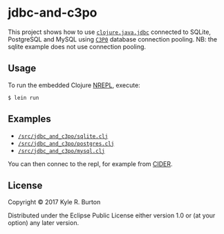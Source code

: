 # jdbc-and-c3po

This project shows how to use [`clojure.java.jdbc`](https://github.com/clojure/java.jdbc) connected to SQLite, PostgreSQL and MySQL using [`C3P0`](https://github.com/clojure/java.jdbc) database connection pooling.  NB: the sqlite example does not use connection pooling.

## Usage

To run the embedded Clojure [NREPL](https://github.com/clojure/java.jdbc), execute:

```
$ lein run
```

## Examples

* [`/src/jdbc_and_c3po/sqlite.clj`](/examples/clojure/jdbc-and-c3po/src/jdbc_and_c3po/sqlite.clj)
* [`/src/jdbc_and_c3po/postgres.clj`](/examples/clojure/jdbc-and-c3po/src/jdbc_and_c3po/postgres.clj)
* [`/src/jdbc_and_c3po/mysql.clj`](/examples/clojure/jdbc-and-c3po/src/jdbc_and_c3po/mysql.clj)

You can then connec to the repl, for example from [CIDER](https://github.com/clojure/java.jdbc).

## License

Copyright © 2017 Kyle R. Burton

Distributed under the Eclipse Public License either version 1.0 or (at your option) any later version.
